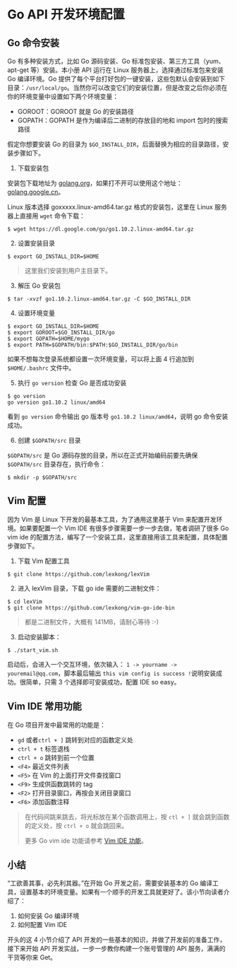 # Go API 开发环境配置

## Go 命令安装

Go 有多种安装方式，比如 Go 源码安装、Go 标准包安装、第三方工具（yum、apt-get 等）安装。本小册 API 运行在 Linux 服务器上，选择通过标准包来安装 Go 编译环境。Go 提供了每个平台打好包的一键安装，这些包默认会安装到如下目录：`/usr/local/go`。当然你可以改变它们的安装位置，但是改变之后你必须在你的环境变量中设置如下两个环境变量：
+ GOROOT：GOROOT 就是 Go 的安装路径
+ GOPATH：GOPATH 是作为编译后二进制的存放目的地和 import 包时的搜索路径

假定你想要安装 Go 的目录为 `$GO_INSTALL_DIR`，后面替换为相应的目录路径，安装步骤如下。

1. 下载安装包

安装包下载地址为 [golang.org](https://golang.org/dl/)，如果打不开可以使用这个地址：[golang.google.cn](https://golang.google.cn/dl/)。

Linux 版本选择 goxxxxx.linux-amd64.tar.gz 格式的安装包，这里在 Linux 服务器上直接用 `wget` 命令下载：

```
$ wget https://dl.google.com/go/go1.10.2.linux-amd64.tar.gz
```

2. 设置安装目录 
```
$ export GO_INSTALL_DIR=$HOME
```
> 这里我们安装到用户主目录下。

3. 解压 Go 安装包

```
$ tar -xvzf go1.10.2.linux-amd64.tar.gz -C $GO_INSTALL_DIR
```

4. 设置环境变量

```
$ export GO_INSTALL_DIR=$HOME
$ export GOROOT=$GO_INSTALL_DIR/go
$ export GOPATH=$HOME/mygo
$ export PATH=$GOPATH/bin:$PATH:$GO_INSTALL_DIR/go/bin
```
如果不想每次登录系统都设置一次环境变量，可以将上面 4 行追加到 `$HOME/.bashrc` 文件中。

5. 执行 `go version` 检查 Go 是否成功安装

```
$ go version
go version go1.10.2 linux/amd64
```

看到 `go version` 命令输出 go 版本号 `go1.10.2 linux/amd64`，说明 go 命令安装成功。

6. 创建 `$GOPATH/src` 目录

`$GOPATH/src` 是 Go 源码存放的目录，所以在正式开始编码前要先确保 `$GOPATH/src` 目录存在，执行命令：

```
$ mkdir -p $GOPATH/src
```

## Vim 配置

因为 Vim 是 Linux 下开发的最基本工具，为了通用这里基于 Vim 来配置开发环境。如果要配置一个 Vim IDE 有很多步骤需要一步一步去做，笔者调研了很多 Go vim ide 的配置方法，编写了一个安装工具，这里直接用该工具来配置，具体配置步骤如下。
1. 下载 Vim 配置工具

```
$ git clone https://github.com/lexkong/lexVim
```

2. 进入 lexVim 目录，下载 go ide 需要的二进制文件：
```
$ cd lexVim
$ git clone https://github.com/lexkong/vim-go-ide-bin
```
> 都是二进制文件，大概有 141MB，请耐心等待 :-)

3. 启动安装脚本：
```
$ ./start_vim.sh
```

启动后，会进入一个交互环境，依次输入： `1 -> yourname -> youremail@qq.com`，脚本最后输出 `this vim config is success !`说明安装成功。很简单，只需 3 个选择即可安装成功，配置 IDE so easy。

## Vim IDE 常用功能

在 Go 项目开发中最常用的功能是：

+ `gd` 或者`ctrl + ]` 跳转到对应的函数定义处
+ `ctrl + t` 标签退栈
+ `ctrl + o` 跳转到前一个位置
+ `<F4>` 最近文件列表
+ `<F5>` 在 Vim 的上面打开文件查找窗口
+ `<F9>` 生成供函数跳转的 tag
+ `<F2>` 打开目录窗口，再按会关闭目录窗口
+ `<F6>` 添加函数注释

> 在代码间跳来跳去，将光标放在某个函数调用上，按 `ctl + ]` 就会跳到函数的定义处，按 `ctrl + o` 就会跳回来。
>
> 更多 Go vim ide 功能请参考 [Vim IDE 功能](https://github.com/lexkong/lexVim/blob/master/doc/ide.md)。

## 小结

“工欲善其事，必先利其器。”在开始 Go 开发之前，需要安装基本的 Go 编译工具，设置基本的环境变量。如果有一个顺手的开发工具就更好了。该小节向读者介绍了：
1. 如何安装 Go 编译环境
2. 如何配置 Vim IDE

开头的这 4 小节介绍了 API 开发的一些基本的知识，并做了开发前的准备工作，接下来开始 API 开发实战，一步一步教你构建一个账号管理的 API 服务，满满的干货等你来 Get。